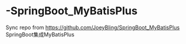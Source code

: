 # -SpringBoot_MyBatisPlus
Sync repo from https://github.com/JoeyBling/SpringBoot_MyBatisPlus
SpringBoot集成MyBatisPlus
